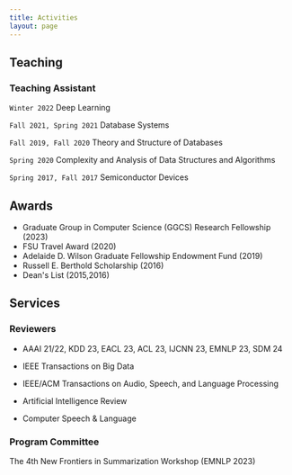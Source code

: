 ```yaml
---
title: Activities
layout: page
---
```



## Teaching

### Teaching Assistant

`Winter 2022` Deep Learning

`Fall 2021, Spring 2021` Database Systems

`Fall 2019, Fall 2020` Theory and Structure of Databases
 
`Spring 2020` Complexity and Analysis of Data Structures and Algorithms

`Spring 2017, Fall 2017` Semiconductor Devices


## Awards

* Graduate Group in Computer Science (GGCS) Research Fellowship (2023)
* FSU Travel Award (2020)
* Adelaide D. Wilson Graduate Fellowship Endowment Fund (2019)
* Russell E. Berthold Scholarship (2016)
* Dean's List (2015,2016)


## Services

### Reviewers
* AAAI 21/22, KDD 23, EACL 23, ACL 23, IJCNN 23, EMNLP 23, SDM 24

* IEEE Transactions on Big Data
* IEEE/ACM Transactions on Audio, Speech, and Language Processing
* Artificial Intelligence Review
* Computer Speech & Language

### Program Committee
The 4th New Frontiers in Summarization Workshop (EMNLP 2023)